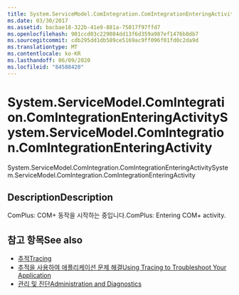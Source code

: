 ```yaml
---
title: System.ServiceModel.ComIntegration.ComIntegrationEnteringActivity
ms.date: 03/30/2017
ms.assetid: bacbae18-322b-41e9-881a-75017f97ffd7
ms.openlocfilehash: 901ccd03c229084dd13f6d359a987ef1476b8db7
ms.sourcegitcommit: cdb295dd1db589ce5169ac9ff096f01fd0c2da9d
ms.translationtype: MT
ms.contentlocale: ko-KR
ms.lasthandoff: 06/09/2020
ms.locfileid: "84588420"
---
```

# <a name="systemservicemodelcomintegrationcomintegrationenteringactivity"></a><span data-ttu-id="8d75a-102">System.ServiceModel.ComIntegration.ComIntegrationEnteringActivity</span><span class="sxs-lookup"><span data-stu-id="8d75a-102">System.ServiceModel.ComIntegration.ComIntegrationEnteringActivity</span></span>
<span data-ttu-id="8d75a-103">System.ServiceModel.ComIntegration.ComIntegrationEnteringActivity</span><span class="sxs-lookup"><span data-stu-id="8d75a-103">System.ServiceModel.ComIntegration.ComIntegrationEnteringActivity</span></span>  
  
## <a name="description"></a><span data-ttu-id="8d75a-104">Description</span><span class="sxs-lookup"><span data-stu-id="8d75a-104">Description</span></span>  
 <span data-ttu-id="8d75a-105">ComPlus: COM+ 동작을 시작하는 중입니다.</span><span class="sxs-lookup"><span data-stu-id="8d75a-105">ComPlus: Entering COM+ activity.</span></span>  
  
## <a name="see-also"></a><span data-ttu-id="8d75a-106">참고 항목</span><span class="sxs-lookup"><span data-stu-id="8d75a-106">See also</span></span>

- [<span data-ttu-id="8d75a-107">추적</span><span class="sxs-lookup"><span data-stu-id="8d75a-107">Tracing</span></span>](index.md)
- [<span data-ttu-id="8d75a-108">추적을 사용하여 애플리케이션 문제 해결</span><span class="sxs-lookup"><span data-stu-id="8d75a-108">Using Tracing to Troubleshoot Your Application</span></span>](using-tracing-to-troubleshoot-your-application.md)
- [<span data-ttu-id="8d75a-109">관리 및 진단</span><span class="sxs-lookup"><span data-stu-id="8d75a-109">Administration and Diagnostics</span></span>](../index.md)
